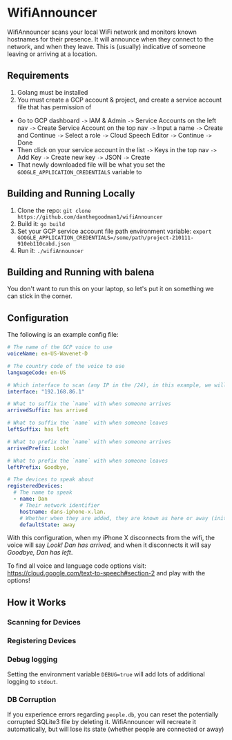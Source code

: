 # WifiAnnouncer

WifiAnnouncer scans your local WiFi network and monitors known hostnames for their presence. It will announce when they connect to the network, and when they leave. This is (usually) indicative of someone leaving or arriving at a location.

## Requirements

1. Golang must be installed
2. You must create a GCP account & project, and create a service account file that has permission of

- Go to GCP dashboard `->` IAM & Admin `->` Service Accounts on the left nav `->` Create Service Account on the top nav `->` Input a name `->` Create and Continue `->` Select a role `->` Cloud Speech Editor `->` Continue `->` Done
- Then click on your service account in the list `->` Keys in the top nav `->` Add Key `->` Create new key `->` JSON `->` Create
- That newly downloaded file will be what you set the `GOOGLE_APPLICATION_CREDENTIALS` variable to

## Building and Running Locally

1. Clone the repo: `git clone https://github.com/danthegoodman1/wifiAnnouncer`
2. Build it: `go build`
3. Set your GCP service account file path environment variable: `export GOOGLE_APPLICATION_CREDENTIALS=/some/path/project-210111-910eb110cabd.json`
4. Run it: `./wifiAnnouncer`

## Building and Running with balena

You don't want to run this on your laptop, so let's put it on something we can stick in the corner.

## Configuration

The following is an example config file:

```yaml
# The name of the GCP voice to use
voiceName: en-US-Wavenet-D

# The country code of the voice to use
languageCode: en-US

# Which interface to scan (any IP in the /24), in this example, we will scan 192.168.86.0/24
interface: "192.168.86.1"

# What to suffix the `name` with when someone arrives
arrivedSuffix: has arrived

# What to suffix the `name` with when someone leaves
leftSuffix: has left

# What to prefix the `name` with when someone arrives
arrivedPrefix: Look!

# What to prefix the `name` with when someone leaves
leftPrefix: Goodbye,

# The devices to speak about
registeredDevices:
  # The name to speak
  - name: Dan
    # Their network identifier
    hostname: dans-iphone-x.lan.
    # Whether when they are added, they are known as here or away (initial state)
    defaultState: away
```

With this configuration, when my iPhone X disconnects from the wifi, the voice will say _Look! Dan has arrived_, and when it disconnects it will say _Goodbye, Dan has left_.

To find all voice and language code options visit: https://cloud.google.com/text-to-speech#section-2 and play with the options!

## How it Works

### Scanning for Devices

### Registering Devices

### Debug logging

Setting the environment variable `DEBUG=true` will add lots of additional logging to `stdout`.

### DB Corruption

If you experience errors regarding `people.db`, you can reset the potentially corrupted SQLite3 file by deleting it. WifiAnnouncer will recreate it automatically, but will lose its state (whether people are connected or away)
